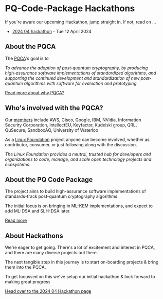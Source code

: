 [//]: # (SPDX-License-Identifier: CC-BY-4.0)

# PQ-Code-Package Hackathons

If you're aware our upcoming Hackathon, jump straight in. If not, read on ...
* [2024 04 hackathon](202404/2024-04-hackathon.md) - Tue 12 April 2024

## About the PQCA

The [PQCA](https://pqca.org)'s goal is to

_To advance the adoption of post-quantum cryptography, by producing high-assurance software implementations of standardized algorithms, and supporting the continued development and standardization of new post-quantum algorithms with software for evaluation and prototyping._

[Read more about why PQCA?](https://pqca.org/about/why-pqca/)

## Who's involved with the PQCA?

Our [members](https://pqca.org/#members) include AWS, Cisco, Google, IBM, NVidia, Information Security Corporation, IntellectEU, Keyfactor, Kudelski group, QRL, QuSecure, SandboxAQ, University of Waterloo

As a [Linux Foundation](https://www.linuxfoundation.org/) project anyone can become involved, whether as contributor, consumer, or just following along with the discussion.

_The Linux Foundation provides a neutral, trusted hub for developers and organizations to code, manage, and scale open technology projects and ecosystems._

## About the PQ Code Package

The project aims to build high-assurance software implementations of standards-track post-quantum cryptography algorithms.

The initial focus is on bringing in ML-KEM implementations, and expect to add ML-DSA and SLH-DSA later.

[Read more](https://github.com/pq-code-package)

## About Hackathons

We're eager to get going. There's a lot of excitement and interest in PQCA, and there are many diverse projects out there.


The next tangible step in this journey is to start on-boarding projects & bring them into the PQCA.

To get focussed on this we've setup our initial hackathon & look forward to making great progress

[Head over to the 2024 04 Hackathon page](202404/2024-04-hackathon.md)